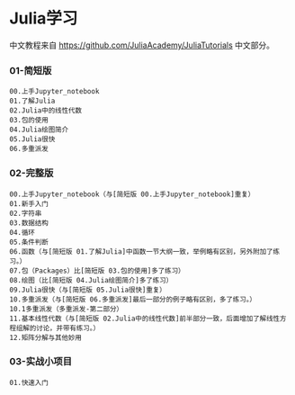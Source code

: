 # Julia学习

中文教程来自 https://github.com/JuliaAcademy/JuliaTutorials 中文部分。

### 01-简短版
    00.上手Jupyter_notebook
    01.了解Julia
    02.Julia中的线性代数
    03.包的使用
    04.Julia绘图简介
    05.Julia很快
    06.多重派发

### 02-完整版
    00.上手Jupyter_notebook（与[简短版 00.上手Jupyter_notebook]重复）
    01.新手入门
    02.字符串
    03.数据结构
    04.循环
    05.条件判断
    06.函数（与[简短版 01.了解Julia]中函数一节大纲一致，举例略有区别，另外附加了练习。）
    07.包（Packages）比[简短版 03.包的使用]多了练习）
    08.绘图（比[简短版 04.Julia绘图简介]多了练习）
    09.Julia很快（与[简短版 05.Julia很快]重复）
    10.多重派发（与[简短版 06.多重派发]最后一部分的例子略有区别，多了练习。）
    10.1多重派发（多重派发-第二部分）
    11.基本线性代数（与[简短版 02.Julia中的线性代数]前半部分一致，后面增加了解线性方程组解的讨论，并带有练习。）
    12.矩阵分解与其他妙用

### 03-实战小项目
    01.快速入门
